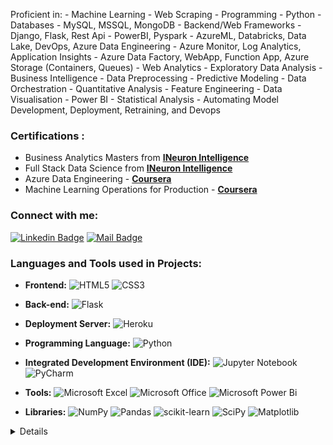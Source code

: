 

Proficient in:
     - Machine Learning
     - Web Scraping
     - Programming - Python
     - Databases - MySQL, MSSQL, MongoDB
     - Backend/Web Frameworks - Django, Flask, Rest Api
     - PowerBI, Pyspark
     - AzureML, Databricks, Data Lake, DevOps​, Azure Data Engineering
     - Azure Monitor, Log Analytics, Application Insights
     - Azure Data Factory, WebApp, Function App, Azure Storage (Containers, Queues)​
     - Web Analytics
     - Exploratory Data Analysis
     - Business Intelligence
     - Data Preprocessing
     - Predictive Modeling
     - Data Orchestration
     - Quantitative Analysis
     - Feature Engineering
     - Data Visualisation - Power BI
     - Statistical Analysis
     - Automating Model Development, Deployment, Retraining, and Devops

 
### Certifications :
- Business Analytics Masters from [**INeuron Intelligence**](https://ineuron.ai/)
- Full Stack Data Science from [**INeuron Intelligence**](https://ineuron.ai/)
- Azure Data Engineering - [**Coursera**](https://coursera.org/share/a31d91db13ff14318e7ddcd1a78a466c)
- Machine Learning Operations for Production - [**Coursera**](https://www.coursera.org/)

### Connect with me:

[![Linkedin Badge](https://img.shields.io/badge/-Suhail_Fazal-0e76a8?style=flat&labelColor=0e76a8&logo=linkedin&logoColor=white)](https://www.linkedin.com/in/suhailfazal/) [![Mail Badge](https://img.shields.io/badge/-Suhail's_email-c0392b?style=flat&labelColor=c0392b&logo=gmail&logoColor=white)](mailto:suhailfazaln@gmail.com)

### Languages and Tools used in Projects:

- **Frontend:** ![HTML5](https://img.shields.io/badge/html5-%23E34F26.svg?style=for-the-badge&logo=html5&logoColor=white) ![CSS3](https://img.shields.io/badge/css3-%231572B6.svg?style=for-the-badge&logo=css3&logoColor=white) 


- **Back-end:** ![Flask](https://img.shields.io/badge/flask-%23000.svg?style=for-the-badge&logo=flask&logoColor=white)


- **Deployment Server:** ![Heroku](https://img.shields.io/badge/heroku-%23430098.svg?style=for-the-badge&logo=heroku&logoColor=white)


- **Programming Language:** ![Python](https://img.shields.io/badge/python-3670A0?style=for-the-badge&logo=python&logoColor=ffdd54)


- **Integrated Development Environment (IDE):** ![Jupyter Notebook](https://img.shields.io/badge/Jupyter-F37626.svg?&style=for-the-badge&logo=Jupyter&logoColor=white) ![PyCharm](https://img.shields.io/badge/pycharm-143?style=for-the-badge&logo=pycharm&logoColor=black&color=black&labelColor=green)


- **Tools:** ![Microsoft Excel](https://img.shields.io/badge/Microsoft_Excel-217346?style=for-the-badge&logo=microsoft-excel&logoColor=white) ![Microsoft Office](https://img.shields.io/badge/Microsoft_Office-D83B01?style=for-the-badge&logo=microsoft-office&logoColor=white) ![Microsoft Power Bi](https://img.shields.io/badge/PowerBI-F2C811?style=for-the-badge&logo=Power%20BI&logoColor=white)


- **Libraries:** ![NumPy](https://img.shields.io/badge/numpy-%23013243.svg?style=for-the-badge&logo=numpy&logoColor=white) ![Pandas](https://img.shields.io/badge/pandas-%23150458.svg?style=for-the-badge&logo=pandas&logoColor=white) ![scikit-learn](https://img.shields.io/badge/scikit--learn-%23F7931E.svg?style=for-the-badge&logo=scikit-learn&logoColor=white) ![SciPy](https://img.shields.io/badge/Seaborn-%230C55A5.svg?style=for-the-badge&logo=&logoColor=%white) ![Matplotlib](https://img.shields.io/badge/Matplotlib-005571?style=for-the-badge&logo=&logoColor=white)


<details>

#### Profile Visits

![Visitor Count](https://profile-counter.glitch.me/{suhailfazal}/count.svg)

#### Github Stats
[![Github stats](https://github-readme-stats.vercel.app/api?username=suhailfazal)](https://github.com/suhailfazal/github-readme-stats)
 
[![Top Langs](https://github-readme-stats.vercel.app/api/top-langs/?username=suhailfazal)](https://github.com/suhailfazal/github-readme-stats)

</details>

